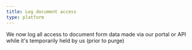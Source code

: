 ```yaml
---
title: Log document access
type: platform
---
```


We now log all access to document form data made via our portal or API while it's temporarily held by us (prior to purge)